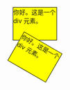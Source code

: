 <!DOCTYPE html>
<html lang="en">
<head>
    <meta charset="UTF-8">
    <title>html5</title>
</head>
<body>
<style>
div {
    width:100px;height:75px;background-color:yellow;border:1px solid black;
}
div#div2 {
    transform:rotate(30deg);-ms-transform:rotate(30deg); -moz-transform:rotate(30deg);-webkit-transform:rotate(30deg); -o-transform:rotate(30deg);
}
</style>
<body>
<div>你好。这是一个 div 元素。</div>
<div id="div2">你好。这是一个 div 元素。</div>
</body>
</body>
</html>
